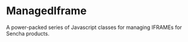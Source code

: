 ManagedIframe
=============

A power-packed series of Javascript classes for managing IFRAMEs for Sencha products.
